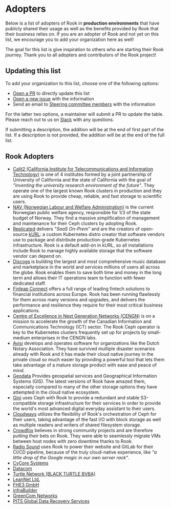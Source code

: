 # Adopters

Below is a list of adopters of Rook in **production environments** that have publicly shared
their usage as well as the benefits provided by Rook that their business relies on.
If you are an adopter of Rook and not yet on this list, we encourage you to add your organization here as well!

The goal for this list is give inspiration to others who are starting their Rook journey.
Thank you to all adopters and contributors of the Rook project!

## Updating this list

To add your organization to this list, choose one of the following options:

- [Open a PR](https://rook.io/docs/rook/latest/Contributing/development-flow/#submitting-a-pull-request) to directly update this list
- [Open a new issue](https://github.com/rook/rook/issues/new/choose) with the information
- Send an email to [Steering committee members](https://github.com/rook/rook/blob/master/OWNERS.md#steering-committee) with the information

For the latter two options, a maintainer will submit a PR to update the table.
Please reach out to us on [Slack](https://slack.rook.io) with any questions.

If submitting a description, the addition will be at the end of first part of the list. If a description is not provided, the addition will be at the end of the full list.

## Rook Adopters

* [Calit2 (California Institute for Telecommunications and Information
  Technology)](http://www.calit2.net/) is one of 4 institutes formed by a joint partnership of
  University of California and the state of California with the goal of *"inventing the university
  research environment of the future"*.  They operate one of the largest known Rook clusters in
  production and they are using Rook to provide cheap, reliable, and fast storage to scientific
  users.
* [NAV (Norwegian Labour and Welfare Administration)](https://www.nav.no/) is the current Norwegian
  public welfare agency, responsible for 1/3 of the state budget of Norway. They find a massive
  simplification of management and maintenance for their Ceph clusters by adopting Rook.
* [Replicated](https://www.replicated.com/) delivers *"SaaS On-Prem"* and are the creators of
  open-source [kURL](https://kurl.sh/): a custom Kubernetes distro creator that software vendors use
  to package and distribute production-grade Kubernetes infrastructure. Rook is a default add-on in
  kURL, so all installations include Rook to manage highly available storage that the software
  vendor can depend on.
* [Discogs](https://www.discogs.com/) is building the largest and most comprehensive music database
  and marketplace in the world and services millions of users all across the globe. Rook enables
  them to save both time and money in the long term and allows their IT operations team to function
  with fewer dedicated staff.
* [Finleap Connect](https://connect.finleap.com/) offers a full range of leading fintech solutions
  to financial institutions across Europe. Rook has been running flawlessly for them across many
  versions and upgrades, and delivers the performance and resilience they require for their most
  critical business applications.
* [Centre of Excellence in Next Generation Networks (CENGN)](https://www.cengn.ca) is on a mission
  to accelerate the growth of the Canadian Information and Communications Technology (ICT) sector.
  The Rook Ceph operator is key to the Kubernetes clusters frequently set up for projects by
  small-medium enterprises in the CENGN labs.
* [Avisi](https://www.avisi.nl/) develops and operates software for organizations like the Dutch
  Notary Association. They have survived multiple disaster scenarios already with Rook and it has
  made their cloud native journey in the private cloud so much easier by providing a powerful tool
  that lets them take advantage of a mature storage product with ease and peace of mind.
* [Geodata](https://geodata.no/) Provides geospatial services and Geographical Information Systems
  (GIS).  The latest versions of Rook have amazed them, especially compared to many of the other
  storage options they have attempted in the cloud native ecosystem.
* [Gini](https://gini.net/en/) uses Ceph with Rook to provide a redundant and stable S3-compatible
  storage infrastructure for their services in order to provide the world's most advanced digital
  everyday assistant to their users.
* [Cloudways](https://www.cloudways.com/en/) utilizes the flexibility of Rook's orchestration of
  Ceph for their users, taking advantage of the fast I/O with block storage as well as multiple
  readers and writers of shared filesystem storage.
* [Crowdfox](https://www.crowdfox.com/crowdfox.html) believes in strong community projects and are
  therefore putting their bets on Rook.  They were able to seamlessly migrate VMs between host nodes
  with zero downtime thanks to Rook.
* [Radio Sound](https://radiosound.com/) uses Rook to power their website and GitLab for their CI/CD
  pipeline, because of the truly cloud-native experience, like *"a little drop of the Google magic
  in our own server rack"*.
* [CyCore Systems](https://www.cycoresys.com/)
* [Datacom](http://datacom.co.nz/Home.aspx)
* [Turtle Network (BLACK TURTLE BVBA)](https://www.turtlenetwork.eu/#home)
* [LeanNet Ltd.](https://leannet.eu/)
* [FHE3 GmbH](https://www.fhe3.com/)
* [infraBuilder](https://infrabuilder.com/)
* [GreenCom Networks](http://www.greencom-networks.com/en)
* [PITS Global Data Recovery Services](https://www.pitsdatarecovery.net/)
